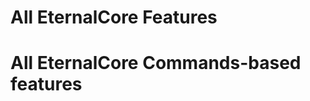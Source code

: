 <script setup>
  import JsonFeaturesAndCommandsView from '../components/JsonFeaturesAndCommandsView.vue';
</script>

# All EternalCore Features

<JsonFeaturesAndCommandsView />

# All EternalCore Commands-based features
